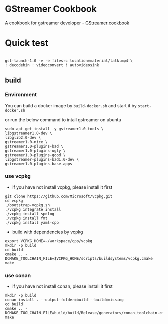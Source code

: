 # GStreamer Cookbook

A cookbook for gstreamer developer - [GStreamer cookbook](https://walterfan.github.io/gstreamer-cookbook/)

# Quick test

```

gst-launch-1.0 -v -e filesrc location=material/talk.mp4 \
! decodebin ! videoconvert ! autovideosink

```

## build

### Environment

You can build a docker image by `build-docker.sh`
and start it by `start-docker.sh`

or run the below command to intall gstreamer on ubuntu

```
sudo apt-get install -y gstreamer1.0-tools \
libgstreamer1.0-dev \
libglib2.0-dev \
gstreamer1.0-nice \
gstreamer1.0-plugins-bad \
gstreamer1.0-plugins-ugly \
gstreamer1.0-plugins-good \
libgstreamer-plugins-bad1.0-dev \
gstreamer1.0-plugins-base-apps

```

### use vcpkg

* if you have not install vcpkg, please install it first

```
git clone https://github.com/Microsoft/vcpkg.git
cd vcpkg
./bootstrap-vcpkg.sh
./vcpkg integrate install
./vcpkg install spdlog
./vcpkg install fmt
./vcpkg install yaml-cpp
```

* build with dependencies by vcpkg

```
export VCPKG_HOME=~/workspace/cpp/vcpkg 
mkdir -p build
cd build
cmake .. -DCMAKE_TOOLCHAIN_FILE=$VCPKG_HOME/scripts/buildsystems/vcpkg.cmake
make
```

### use conan

* if you have not install conan, please install it first

```
mkdir -p build
conan install . --output-folder=build --build=missing
cd build
cmake .. -DCMAKE_TOOLCHAIN_FILE=build/build/Release/generators/conan_toolchain.cmake
make


```


